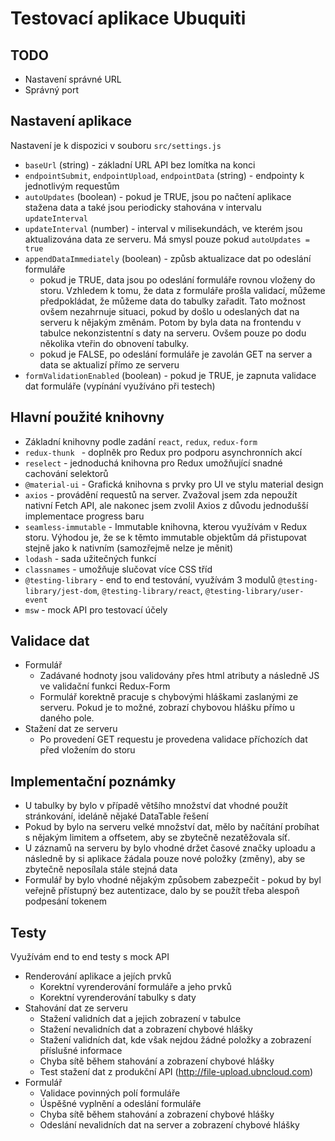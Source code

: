# Testovací aplikace Ubuquiti

## TODO
- Nastavení správné URL
- Správný port

## Nastavení aplikace
Nastavení je k dispozici v souboru `src/settings.js`
* `baseUrl` (string) - základní URL API bez lomítka na konci
* `endpointSubmit`, `endpointUpload`, `endpointData` (string) - endpointy k jednotlivým requestům
* `autoUpdates` (boolean) - pokud je TRUE, jsou po načtení aplikace stažena data a také jsou periodicky stahována v intervalu `updateInterval`
* `updateInterval` (number) - interval v milisekundách, ve kterém jsou aktualizována data ze serveru. Má smysl pouze pokud `autoUpdates = true`
* `appendDataImmediately` (boolean) - způsb aktualizace dat po odeslání formuláře
    * pokud je TRUE, data jsou po odeslání formuláře rovnou vloženy do storu. Vzhledem k tomu, že data z formuláře prošla validací, můžeme předpokládat, že můžeme data do tabulky zařadit. Tato možnost ovšem nezahrnuje situaci, pokud by došlo u odeslaných dat na serveru k nějakým změnám. Potom by byla data na frontendu v tabulce nekonzistentní s daty na serveru. Ovšem pouze po dodu několika vteřin do obnovení tabulky.
    * pokud je FALSE, po odeslání formuláře je zavolán GET na server a data se aktualizí přímo ze serveru
* `formValidationEnabled` (boolean) - pokud je TRUE, je zapnuta validace dat formuláře (vypínání využíváno při testech)

## Hlavní použité knihovny
* Základní knihovny podle zadání `react`, `redux`, `redux-form`
* `redux-thunk ` - doplněk pro Redux pro podporu asynchronních akcí
* `reselect` - jednoduchá knihovna pro Redux umožňující snadné cachování selektorů
* `@material-ui` - Grafická knihovna s prvky pro UI ve stylu material design
* `axios` - provádění requestů na server. Zvažoval jsem zda nepoužít nativní Fetch API, ale nakonec jsem zvolil Axios z důvodu jednodušší implementace progress baru
* `seamless-immutable` - Immutable knihovna, kterou využívám v Redux storu. Výhodou je, že se k těmto immutable objektům dá přistupovat stejně jako k nativním (samozřejmě nelze je měnit)
* `lodash` - sada užitečných funkcí
* `classnames` - umožňuje slučovat více CSS tříd
* `@testing-library` - end to end testování, využívám 3 modulů `@testing-library/jest-dom`, `@testing-library/react`, `@testing-library/user-event`
* `msw` - mock API pro testovací účely

## Validace dat
* Formulář
    * Zadávané hodnoty jsou validovány přes html atributy a následně JS ve validační funkci Redux-Form
    * Formulář korektně pracuje s chybovými hláškami zaslanými ze serveru. Pokud je to možné, zobrazí chybovou hlášku přímo u daného pole.
* Stažení dat ze serveru
    * Po provedení GET requestu je provedena validace příchozích dat před vložením do storu

## Implementační poznámky
* U tabulky by bylo v případě většího množství dat vhodné použít stránkování, ideláně nějaké DataTable řešení
* Pokud by bylo na serveru velké množství dat, mělo by načítání probíhat s nějakým limitem a offsetem, aby se zbytečně nezatěžovala síť.
* U záznamů na serveru by bylo vhodné držet časové značky uploadu a následně by si aplikace žádala pouze nové položky (změny), aby se zbytečně neposílala stále stejná data
* Formulář by bylo vhodné nějakým způsobem zabezpečit - pokud by byl veřejně přístupný bez autentizace, dalo by se použít třeba alespoň podpesání tokenem

## Testy
Využívám end to end testy s mock API
* Renderování aplikace a jejích prvků
    * Korektní vyrenderování formuláře a jeho prvků
    * Korektní vyrenderování tabulky s daty
* Stahování dat ze serveru
    * Stažení validních dat a jejich zobrazení v tabulce
    * Stažení nevalidních dat a zobrazení chybové hlášky
    * Stažení validních dat, kde však nejdou žádné položky a zobrazení příslušné informace
    * Chyba sítě během stahování a zobrazení chybové hlášky
    * Test stažení dat z produkční API (http://file-upload.ubncloud.com)
* Formulář
    * Validace povinných polí formuláře
    * Úspěšné vyplnění a odeslání formuláře
    * Chyba sítě během stahování a zobrazení chybové hlášky
    * Odeslání nevalidních dat na server a zobrazení chybové hlášky
